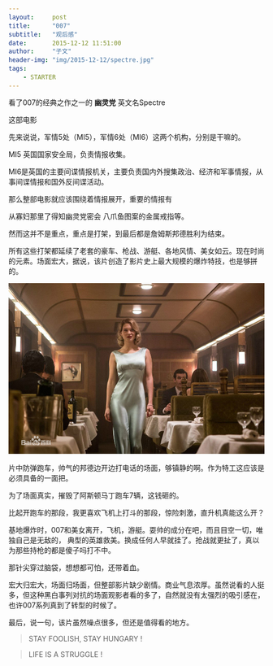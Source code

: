 ```yaml
---
layout:     post
title:      "007"
subtitle:   "观后感"
date:       2015-12-12 11:51:00
author:     "子文"
header-img: "img/2015-12-12/spectre.jpg"
tags:
    - STARTER
---
```


看了007的经典之作之一的 **幽灵党** 英文名Spectre

这部电影

先来说说，军情5处（MI5），军情6处（MI6）这两个机构，分别是干嘛的。

MI5 英国国家安全局，负责情报收集。

MI6是英国的主要间谍情报机关，主要负责国内外搜集政治、经济和军事情报，从事间谍情报和国外反间谍活动。

那么整部电影就应该围绕着情报展开，重要的情报有

从寡妇那里了得知幽灵党密会  八爪鱼图案的金属戒指等。

然而这并不是重点，重点是打架，到最后都是詹姆斯邦德胜利为结束。

所有这些打架都延续了老套的豪车、枪战、游艇、各地风情、美女如云。现在时尚的元素。场面宏大，据说，该片创造了影片史上最大规模的爆炸特技，也是够拼的。

![美女](img/2015-12-12/beautifulgirl.jpg)

片中防弹跑车，帅气的邦德边开边打电话的场面，够镇静的啊。作为特工这应该是必须具备的一面把。

为了场面真实，摧毁了阿斯顿马丁跑车7辆，这钱砸的。

比起开跑车的那段，我更喜欢飞机上打斗的那段，惊险刺激，直升机真能这么开？

基地爆炸时，007和美女离开，飞机，游艇。耍帅的成分在吧，而且目空一切，唯独自己是无敌的，
典型的英雄救美。换成任何人早就挂了。抢战就更扯了，真以为那些持枪的都是傻子吗打不中。

那针尖穿过脑袋，想想都可怕，还带着血。

宏大归宏大，场面归场面，但整部影片缺少剧情。商业气息浓厚。虽然说看的人挺多，但这种黑白事列对抗的场面观影者看的多了，自然就没有太强烈的吸引感在，也许007系列真到了转型的时候了。

最后，说一句，该片虽然噪点很多，但还是值得看的地方。



>  STAY FOOLISH, STAY HUNGARY !


>  LIFE IS A STRUGGLE !











